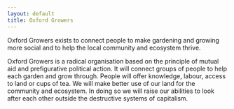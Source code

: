 ```yaml
---
layout: default
title: Oxford Growers
---
```

Oxford Growers exists to connect people to make gardening and growing more social and to help the local community and ecosystem thrive.

Oxford Growers is a radical organisation based on the principle of mutual aid and prefigurative political action. It will connect groups of people to help each garden and grow through. People will offer knowledge, labour, access to land or cups of tea. We will make better use of our land for the community and ecosystem. In doing so we will raise our abilities to look after each other outside the destructive systems of capitalism.
